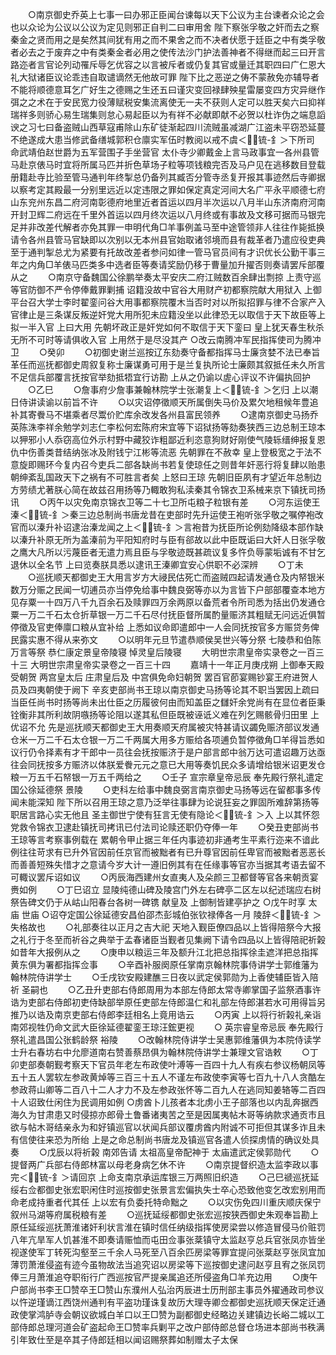 <!-- { "loadSidebar": true } -->
　　○南京御史乔英上七事一曰办邪正臣闻台谏每以天下公议为主台谏者众论之会也以众论为公议以公议为定见则邪正自判二曰审用舍  陛下察张孚敬之奸而去之察秦金之贤而用之是矣然其间犹有用之而不果舍之而不决者伏愿于廷臣之中有类孚敬者必去之于废弃之中有类秦金者必用之使传法沙门护法善神者不得继而起三曰开言路迩者言官论列动罹斥辱乞优容之以言被斥者或仍复其官或量迁其职四曰广仁恩大礼大狱诸臣议论乖违自取谴谪然无他故可罪  陛下比之恶逆之俦不蒙赦免亦辅导者不能将顺德意耳乞广好生之德赐之生还五曰谨灾变回禄肆殃星雷屡变四方灾异继作弭之之术在于安民宽力役薄赋税安集流离使无一夫不获则人定可以胜天矣六曰抑祥瑞祥多则骄心易生瑞集则怠心易起臣以为有祥不必献即献不必贺以杜诈伪之端息謟谀之习七曰备盗贼山西草寇甫除山东矿徒渐起四川流贼虽减湖广江盗未平窃恐延蔓不绝遂成大患当修武备缮城郭积仓廪实军伍时教阅以戒不虞＜锍-釒＞下所司  命武靖伯赵世爵为五军营围子手坐营官  太仆寺少卿戴金上言马政事宜一各州县管马赴京俵马时宜将所属马匹并折色草场子粒等项钱粮完否及马户见在逃移数目登载册籍赴寺比验至管马通判年终掣总仍备列其臧否分管寺丞复开报其事迹然后寺卿据以察考定其殿最一分别里远近以定违限之罪如保定真定河间大名广平永平顺德七府山东兖州东昌二府河南彰德府地里近者首运以四月半次运以八月半山东济南府河南开封卫辉二府远在千里外首运以四月终次运以八月终或有事故及文移可据而马银完足并非改差代解者亦免其罪一申明代角□羊事例盖马至中途管领非人往往作毙抵换请令各州县管马官缺即以次别以无本州县官始取诸邻境而县有裁革者乃遣应役吏典至于通判掣总尤为紧要有托故改差者参问如律一管马官员间有才识优长公勤干事三年之内角□羊俵马匹类多中选者臣等奏请奖励仍移于曹量加升擢否则奏请罢斥部覆从之
　　○南京守备魏国公徐鹏举奏太平安庆二府江贼数百余肆出剽掠  上责守巡等官防御不严令停俸戴罪剿捕  诏籍没故中官谷大用财产初都察院献大用狱入  上御平台召大学士李时翟銮问谷大用事都察院覆木当否时对以所拟招罪与律不合家产入官律止是三条谋反叛逆奸党大用所犯未应籍没坐以此律恐无以取信于天下故臣等上拟一半入官  上曰大用  先朝坏政正是奸党如何不取信于天下銮曰  皇上犹天春生秋杀无所不可时等请俱收入官  上用然于是尽没其产
○改云南腾冲军民指挥使司为腾冲卫
　　○癸卯
　　○初御史谢兰巡按辽东劾奏守备都指挥马士廉贪婪不法已奉旨革任而巡抚都御史周叙复称士廉谋勇可用于是兰复执所论士廉颇其叙抵任未久所言不足信兵部覆言抚按官举劾抵牾宜行访勘  上从之仍谕以虗心评议不许偏执回护
　　○乙巳
　　○詹事府少詹事兼翰林院学士张潮复上＜锍-釒＞乞归  上以潮日侍讲读谕以前旨不许
　　○以灾诏停徵顺天所属倒失马价及累欠地租候年豊追补其寄餋马不堪乘者尽鬻价贮库余改发各州县富民领养
　　○逮南京御史马扬乔英陈洙李祥余勉学刘志仁李松何宏陈府宋宜等下诏狱扬等劾奏狭西三边总制王琼本以狎邪小人忝窃高位外示村野中藏狡诈粗鄙近利恣意狗财好刚使气陵轹缙绅报复恩仇中伤善类昔结纳张冰及附钱宁江彬等流恶  先朝罪在不赦幸  皇上登极宽之于法不意旋即赐环今复内召今吏兵二部各缺尚书若复使琼任之则昔年奸恶行将复肆以贻患朝绅紊乱国政天下之祸有不可胜言者矣  上怒曰王琼  先朝旧臣夙有才望近年总制边方劳绩尤著朕心简在故兹召用扬等乃輙敢狗私渎秦其令锦衣卫系械来京下镇抚司扬讯
　　○丙午以灾免南京锦衣卫等二十七卫所屯粮子粒银有差
　　○河东运使王溱＜锍-釒＞秦三边总制尚书唐龙昔在吏部时先升运使王袍听张孚敬之嘱停袍改官而以溱升补诏逮治溱龙闻之上＜锍-釒＞言袍昔为抚臣所论例劾降级本部作缺以溱升补原无所为盖溱前为平阳知府时与臣有郤故以此中臣既诟曰大奸人日张孚敬之鹰大凡所以污蔑臣者无遣力焉且臣与孚敬迹既甚疏议复多忤负辱蒙垢诚有不甘乞退休以全名节  上曰览奏朕具悉以逮讯王溱卿宜安心供职不必深辨
　　○丁未
　　○巡抚顺天都御史王大用言岁方大祲民估死亡而盗贼四起请发通仓及内帑银米数万分赈之民闻一切逋员亦当停免给事中魏良弼等亦以为言皆下户部部覆查本地方见存粟一十四万八千九百余石及赎罪四万余两原以备荒者令所司悉为括出仍发通仓粟一万二千石太仓折草银一万二千石尽付抚臣督所属酌量赈济其粗赋无问远近俱暂停徵及官吏俸廪口粮从宜补给  上悉如议命即遣郎中一人会同抚按官多方赈贷务俾民露实惠不得从来弥文
　　○以明年元旦节遣恭顺侯吴世兴等分祭  七陵恭和伯陈万言等祭  恭仁康定景皇帝陵寝  悼灵皇后陵寝
　　大明世宗肃皇帝实录卷之一百三十三
大明世宗肃皇帝实录卷之一百三十四
　　嘉靖十一年正月庚戌朔  上御奉天殿受朝贺  两宫皇太后  庄肃皇后及  中宫俱免命妇朝贺  罢百官莭宴赐钞宴王府进贺人员及四夷朝使于阙下  辛亥吏部尚书王琼以南京御史马扬等论其不职当罢因上疏曰当臣任尚书时扬等尚未出仕臣之历履彼何由而知盖臣之讎奸余党尚有在显位者臣秉铨衡非其所利故阴嗾扬等论阻以遂其私但臣既被诬诋义难在列乞赐骸骨归田里  上优诏不允  先是巡抚顺天都御史王大用奏顺天府属被灾特甚请议蠲免赈济部议发通仓米一万二千石太仓银一万二千两属大用多方赈给各项逋负暂停徵角□羊得旨悉如议行仍令择素有才干郎中一员往会抚按赈济于是户部言郎中翁万达可遣诏趣万达亟往会同抚按多方赈济以体朕爱餋元元之意已大用等奏饥民众多请增给银米诏更发仓粮一万五千石帑银一万五千两给之
　　○壬子  宣宗章皇帝忌辰  奉先殿行祭礼遣定国公徐延德祭  景陵
　　○吏科左给事中魏良弼言南京御史马扬等远在留都事多传闻未能深知  陛下所以召用王琼之意乃泛举往事肆为论说狂妄之罪固所难辞第扬等职居言路心实无他且  圣主御世宁使有狂言无使有隐论＜锍-釒＞入  上以其怀怨党救令锦衣卫逮赴镇抚司拷讯已付法司论赎还职仍夺俸一年
　　○癸丑吏部尚书王琼等言考察事例载在  累朝令甲止据三年任内事迹初非通考生平素行迩来不谙此例往往苛求有已升外官因前任京官而被黜者有已升尊官因前任卑官而被黜者恶恶长而善善短殊失惜才之意请今岁大计一遵旧例其有在任缘事等官亦当据其考语去留不可輙议罢斥诏如议
　　○丙辰海西建州女直夷人及朵颜三卫都督等官各来朝贡宴赉如例
　　○丁巳诏立  显陵纯德山碑及陵宫门外左右碑亭二区左以纪述瑞应右树祭告碑文仍于从岵山阳春台各树一碑镌  献皇及  上御制皆建亭护之
○戊午时享  太庙  世庙
○诏夺定国公徐延德安昌伯邵杰彭城伯张钦禄俸各一月  陵辞＜锍-釒＞失格故也
　　○礼部奏往以正月之吉大祀  天地入觐臣僚四品以上皆得陪祭今大报之礼行于冬至而祈谷之典举于孟春诸臣当觐者见集阙下请令四品以上皆得陪祀祈榖如昔年大报例从之
　　○庚申以粮运三年及额升江北把总指挥徐圭遮洋把总指挥黄东俱为署都指挥佥事
　　○辛酉补服阕原任掌南京翰林院事侍讲学士郭维藩为翰林院侍讲学士
　　○壬戌钦安殿建醮三日夜以武定侯郭勋为上香使辅臣皆入陪祈  圣嗣也
　　○乙丑升吏部右侍郎周用为本部左侍郎太常寺卿掌国子监祭酒事许诰为吏部右侍郎初吏侍缺部举原任吏部左侍郎温仁和礼部左侍郎湛若水可用得旨另推乃以诰及南京吏部右侍郎李廷相名上竟用诰云
　　○丙寅  上以将行祈榖礼亲诣  南郊视牲仍命文武大臣徐延德翟銮王琼汪鋐更视
　　○  英宗睿皇帝忌辰  奉先殿行祭礼遣昌国公张鹤龄祭  裕陵
　　○改翰林院侍讲学士吴惠郭维藩俱为本院侍读学士升右春坊右中允廖道南右赞善蔡昂俱为翰林院侍讲学士兼理文官诰敕
　　○丁卯吏部奏朝觐考察天下官员年老左布政使叶溥等一百四十九人有疾右参议杨朝凤等五十五人罢软左参政黄焯等三百三十五人不谨左布政使李寅等七百九十八人贪酷左参政蒋山卿等二百八十二人才力不及左参政张怀等二百九人在逃同知姜辂等二百四十人诏致仕闲住为民调用如例
○虏酋卜儿孩者本北虏小王子部落也以内乱奔据西海久为甘肃患又时侵掠亦郎骨土鲁番诸夷苦之至是因属夷帖木哥等纳款求通贡市且欲与帖木哥结亲永为和好镇巡官以状闻兵部议覆虏酋内附诚不可拒但其谋多诈且未有信使往来恐为所绐  上是之命总制尚书唐龙及镇巡官各遣人侦探虏情的确议处具奏
　　○戊辰以将祈榖  南郊告请  太祖高皇帝配神于  太庙遣武定侯郭勋代
　　○提督两广兵部右侍郎林富以母老身病乞休不许
　　○南京提督织造太监李政以事完＜锍-釒＞请回京  上命支南京承运库银三万两照旧织造
　　○己巳禠巡抚延绥右佥都御史张宏职闲住时巡按御史张景言宏偏执失士卒心恐致他变乞改宏别用而命老成持重者代其任  上以宏有负委托特命黜之
　　○以灾伤免四川重庆顺庆保宁叙州马湖等府属税粮有差
　　○巡抚延绥都御史张宏巡按狭西御史朱观奉旨勘上原任延绥巡抚萧淮诸奸利状言淮在镇时信任纳级指挥使房梁尝以修造冒侵马价赃罚八年亢旱军人饥甚淮不即奏请赈恤而屯田佥事张棻镇守太监赵亨总兵官张凤亦皆坐视遂使军丁转死沟壑至三千余人马死至八百余匹房梁等罪宜提问张棻赵亨张凤宜加薄罚萧淮侵盗有迹今虽物故法当追究诏以房梁等下巡按御史逮问赵亨且宥之张凤罚俸三月萧淮追夺职衔行广西巡按官严提亲属追还所侵盗角□羊充边用
　　○庚午户部尚书李王□赞卒王□赞山东濮州人弘治丙辰进士历刑部主事员外擢通政司参议以忤逆瑾谪江西饶州通判有平盗功瑾诛复故历大理寺卿佥都御史巡抚顺天保定迁通政使掌鸿胪寺会朝议欲城白羊口以王□赞为副都御史经略边关建镇边长峪二城以工部侍郎总理河道会矿盗起命王□赞率兵剿平之改户部侍郎总督仓场进本部尚书秩满引年致仕至是卒其子侍郎廷相以闻诏赐祭葬如制赠太子太保
